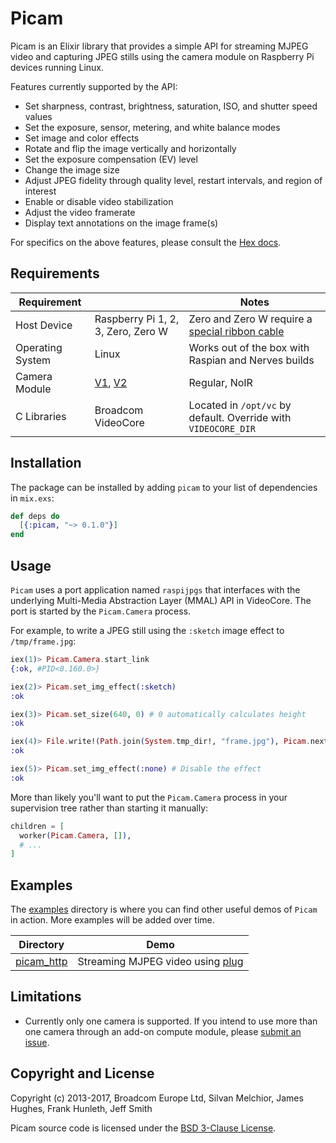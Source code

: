 # Picam

Picam is an Elixir library that provides a simple API for streaming MJPEG video and capturing JPEG stills using the camera module on Raspberry Pi devices running Linux.

Features currently supported by the API:

  - Set sharpness, contrast, brightness, saturation, ISO, and shutter speed values
  - Set the exposure, sensor, metering, and white balance modes
  - Set image and color effects
  - Rotate and flip the image vertically and horizontally
  - Set the exposure compensation (EV) level
  - Change the image size
  - Adjust JPEG fidelity through quality level, restart intervals, and region of interest
  - Enable or disable video stabilization
  - Adjust the video framerate
  - Display text annotations on the image frame(s)

For specifics on the above features, please consult the [Hex docs].

## Requirements

| Requirement |        | Notes  |
| ----------- | ------ | ------ |
| Host Device | Raspberry Pi 1, 2, 3, Zero, Zero W | Zero and Zero W require a [special ribbon cable] |
| Operating System  | Linux | Works out of the box with Raspian and Nerves builds |
| Camera Module | [V1], [V2] | Regular, NoIR |
| C Libraries | Broadcom VideoCore | Located in `/opt/vc` by default.  Override with `VIDEOCORE_DIR` |

## Installation
The package can be installed by adding `picam` to your list of dependencies in `mix.exs`:

```elixir
def deps do
  [{:picam, "~> 0.1.0"}]
end
```

## Usage

`Picam` uses a port application named `raspijpgs` that interfaces with the underlying Multi-Media Abstraction Layer (MMAL) API in VideoCore.  The port is started by the `Picam.Camera` process.

For example, to write a JPEG still using the `:sketch` image effect to `/tmp/frame.jpg`:

```elixir
iex(1)> Picam.Camera.start_link
{:ok, #PID<0.160.0>}

iex(2)> Picam.set_img_effect(:sketch)
:ok

iex(3)> Picam.set_size(640, 0) # 0 automatically calculates height
:ok

iex(4)> File.write!(Path.join(System.tmp_dir!, "frame.jpg"), Picam.next_frame)
:ok

iex(5)> Picam.set_img_effect(:none) # Disable the effect
:ok
```

More than likely you'll want to put the `Picam.Camera` process in your supervision tree rather than starting it manually:

```elixir
children = [
  worker(Picam.Camera, []),
  # ...
]
```

## Examples

The [examples] directory is where you can find other useful demos of `Picam` in action.  More examples will be added over time.

| Directory    | Demo   |
| ------------ | ------ |
| [picam_http] | Streaming MJPEG video using [plug] |

## Limitations

- Currently only one camera is supported.  If you intend to use more than one camera through an add-on compute module, please [submit an issue].

## Copyright and License

Copyright (c) 2013-2017, Broadcom Europe Ltd, Silvan Melchior, James Hughes, Frank Hunleth, Jeff Smith

Picam source code is licensed under the [BSD 3-Clause License].

[//]: #
[special ribbon cable]: <https://www.adafruit.com/product/3157>
[V1]: <https://www.raspberrypi.org/products/camera-module/>
[V2]: <https://www.raspberrypi.org/products/camera-module-v2/>
[Hex docs]: <https://hexdocs.pm/picam>
[examples]: <https://github.com/electricshaman/picam/tree/master/examples>
[picam_http]: <https://github.com/electricshaman/picam/tree/master/examples/picam_http>
[plug]: <https://hexdocs.pm/plug>
[submit an issue]: <https://github.com/electricshaman/picam/issues/new>
[BSD 3-Clause License]: <https://github.com/electricshaman/picam/blob/master/LICENSE>
